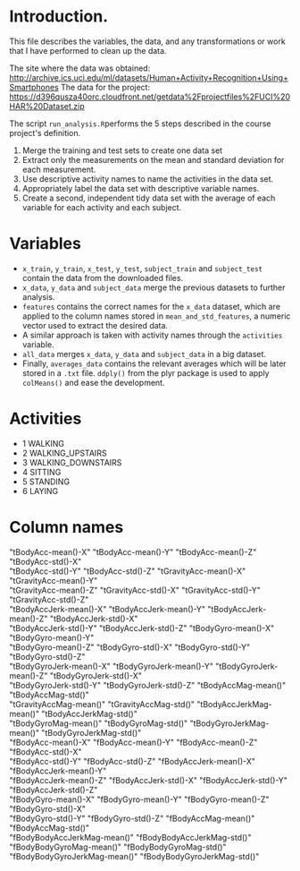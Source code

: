 # Introduction.
This file describes the variables, the data, and any transformations or work that I have performed to clean up the data.

  The site where the data was obtained:
  http://archive.ics.uci.edu/ml/datasets/Human+Activity+Recognition+Using+Smartphones
  The data for the project:
  https://d396qusza40orc.cloudfront.net/getdata%2Fprojectfiles%2FUCI%20HAR%20Dataset.zip
  
The script `run_analysis.R`performs the 5 steps described in the course project's definition.

  1. Merge the training and test sets to create one data set
  2. Extract only the measurements on the mean and standard deviation for each measurement.
  3. Use descriptive activity names to name the activities in the data set.
  4. Appropriately label the data set with descriptive variable names.
  5. Create a second, independent tidy data set with the average of each variable for each activity and each subject.
  
# Variables

* `x_train`, `y_train`, `x_test`, `y_test`, `subject_train` and `subject_test` contain the data from the downloaded files.
* `x_data`, `y_data` and `subject_data` merge the previous datasets to further analysis.
* `features` contains the correct names for the `x_data` dataset, which are applied to the column names stored in `mean_and_std_features`, a numeric vector used to extract the desired data.
* A similar approach is taken with activity names through the `activities` variable.
* `all_data` merges `x_data`, `y_data` and `subject_data` in a big dataset.
* Finally, `averages_data` contains the relevant averages which will be later stored in a `.txt` file. `ddply()` from the plyr package is used to apply `colMeans()` and ease the development.

# Activities

* 1 WALKING
* 2 WALKING_UPSTAIRS
* 3 WALKING_DOWNSTAIRS
* 4 SITTING
* 5 STANDING
* 6 LAYING

# Column names

"tBodyAcc-mean()-X"           "tBodyAcc-mean()-Y"           "tBodyAcc-mean()-Z"           "tBodyAcc-std()-X"           
"tBodyAcc-std()-Y"            "tBodyAcc-std()-Z"            "tGravityAcc-mean()-X"        "tGravityAcc-mean()-Y"       
"tGravityAcc-mean()-Z"        "tGravityAcc-std()-X"         "tGravityAcc-std()-Y"         "tGravityAcc-std()-Z"        
"tBodyAccJerk-mean()-X"       "tBodyAccJerk-mean()-Y"       "tBodyAccJerk-mean()-Z"       "tBodyAccJerk-std()-X"       
"tBodyAccJerk-std()-Y"        "tBodyAccJerk-std()-Z"        "tBodyGyro-mean()-X"          "tBodyGyro-mean()-Y"         
"tBodyGyro-mean()-Z"          "tBodyGyro-std()-X"           "tBodyGyro-std()-Y"           "tBodyGyro-std()-Z"          
"tBodyGyroJerk-mean()-X"      "tBodyGyroJerk-mean()-Y"      "tBodyGyroJerk-mean()-Z"      "tBodyGyroJerk-std()-X"      
"tBodyGyroJerk-std()-Y"       "tBodyGyroJerk-std()-Z"       "tBodyAccMag-mean()"          "tBodyAccMag-std()"          
"tGravityAccMag-mean()"       "tGravityAccMag-std()"        "tBodyAccJerkMag-mean()"      "tBodyAccJerkMag-std()"      
"tBodyGyroMag-mean()"         "tBodyGyroMag-std()"          "tBodyGyroJerkMag-mean()"     "tBodyGyroJerkMag-std()"     
"fBodyAcc-mean()-X"           "fBodyAcc-mean()-Y"           "fBodyAcc-mean()-Z"           "fBodyAcc-std()-X"           
"fBodyAcc-std()-Y"            "fBodyAcc-std()-Z"            "fBodyAccJerk-mean()-X"       "fBodyAccJerk-mean()-Y"      
"fBodyAccJerk-mean()-Z"       "fBodyAccJerk-std()-X"        "fBodyAccJerk-std()-Y"        "fBodyAccJerk-std()-Z"       
"fBodyGyro-mean()-X"          "fBodyGyro-mean()-Y"          "fBodyGyro-mean()-Z"          "fBodyGyro-std()-X"          
"fBodyGyro-std()-Y"           "fBodyGyro-std()-Z"           "fBodyAccMag-mean()"          "fBodyAccMag-std()"          
"fBodyBodyAccJerkMag-mean()"  "fBodyBodyAccJerkMag-std()"   "fBodyBodyGyroMag-mean()"     "fBodyBodyGyroMag-std()"     
"fBodyBodyGyroJerkMag-mean()" "fBodyBodyGyroJerkMag-std()" 